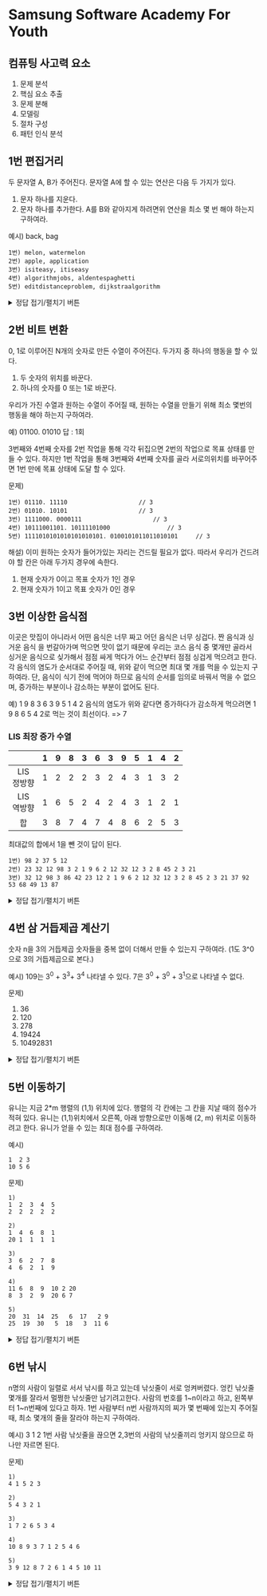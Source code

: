 # Samsung Software Academy For Youth

## 컴퓨팅 사고력 요소 
1. 문제 분석
2. 핵심 요소 추출
3. 문제 분해
4. 모델링
5. 절차 구성
6. 패턴 인식 분석

## 1번 편집거리
두 문자열 A, B가 주어진다. 문자열 A에 할 수 있는 연산은 다음 두 가지가 있다.
1. 문자 하나를 지운다.
2. 문자 하나를 추가한다.
A를 B와 같아지게 하려면위 연산을 최소 몇 번 해야 하는지 구하여라.

예시) back, bag

```
1번) melon, watermelon
2번) apple, application
3번) isiteasy, itiseasy
4번) algorithmjobs, aldentespaghetti
5번) editdistanceproblem, dijkstraalgorithm
```

<details>
<summary>정답 접기/펼치기 버튼</summary>
<div markdown="1">

최대 공통부분 수열 LCS 로 dp 풀이법 중 하나로 접근할 수 있다.

결국 LCS를 찾아서
1. A -> LCS -> B 로갈때
2. A -> LCS : 몇 개를 -
3. LCS -> B : 몇 개를 +
4. 이 두 합을 구하면 답이 된다.

Bottom-up
	
```java
import java.io.BufferedReader;
import java.io.InputStreamReader;
import java.io.IOException;
 
public class Main { 
	public static void main(String args[]) throws IOException {
		BufferedReader br = new BufferedReader(new InputStreamReader(System.in));
		String[] line = br.readLine().split(", ");
		for(int i=0; i<2; i++)
			System.out.println(line[i]);
		
		char[] str1 = line[0].toCharArray();
		char[] str2 = line[1].toCharArray();
		int[][] dp = new int[str1.length + 1][str2.length + 1];
		
		for(int i=1; i<= str1.length; i++) {
			for(int j=1; j<= str2.length; j++) {
				if(str1[i-1] == str2[j - 1]) {
					dp[i][j] = dp[i-1][j-1] + 1;
				}
				else {
					dp[i][j] = Math.max(dp[i-1][j], dp[i][j-1]);
				}
			}
		}
		System.out.println(dp[str1.length][str2.length]);
	}
}

```

				  
</div>
</details>

## 2번 비트 변환
0, 1로 이루어진 N개의 숫자로 만든 수열이 주어진다. 두가지 중 하나의 행동을 할 수 있다.
1. 두 숫자의 위치를 바꾼다.
2. 하나의 숫자를 0 또는 1로 바꾼다.

우리가 가진 수열과 원하는 수열이 주어질 때, 원하는 수열을 만들기 위해 최소 몇번의 행동을 해야 하는지 구하여라.

예) 
01100. 01010
답 : 1회

3번째와 4번째 숫자를 2번 작업을 통해 각각 뒤집으면 2번의 작업으로 목표 상태를 만들 수 있다. 하지만 1번 작업을 통해 3번째와 4번째 숫자를 골라 서로의위치를 바꾸어주면 1번 만에 목표 상태에 도달 할 수 있다.

문제)
```
1번) 01110. 11110					// 3
2번) 01010. 10101					// 3
3번) 1111000. 0000111					// 3
4번) 10111001101. 10111101000				// 3
5번) 1111010101010101010101. 0100101011011010101		// 3
```

해설)
이미 원하는 숫자가 들어가있는 자리는 건드릴 필요가 없다. 따라서 우리가 건드려야 할 칸은 아래 두가지 경우에 속한다.
1. 현재 숫자가 0이고 목표 숫자가 1인 경우
2. 현재 숫자가 1이고 목표 숫자가 0인 경우


## 3번 이상한 음식점
이곳은 맛집이 아니라서 어떤 음식은 너무 짜고 어던 음식은 너무 싱겁다. 짠 음식과 싱거운 음식 을 번갈아가며 먹으면 맛이 없기 때문에 우리는 코스 음식 중 몇개만 골라서 싱거운 음식으로 싲가해서 점점 싸게 먹다가 어느 순간부터 점점 싱겁게 먹으려고 한다. 각 음식의 염도가 순서대로 주어질 때, 위와 같이 먹으면 최대 몇 개를 먹을 수 있는지 구하여라.
단, 음식이 식기 전에 먹어야 하므로 음식의 순서를 임의로 바꿔서 먹을 수 없으며, 증가하는 부분이나 감소하는 부분이 없어도 된다.


예) 1 9 8 3 6 3 9 5 1 4 2
음식의 염도가 위와 같다면 증가하다가 감소하게 먹으려면 1 9 8 6 5 4 2로 먹는 것이 최선이다. => 7



### LIS 최장 증가 수열 

|| 1| 9| 8| 3| 6| 3| 9| 5| 1| 4| 2|
|:---:|---|---|---|---|---|---|---|---|---|---|---|
|LIS<br>정방향|1 |2 |2 |2 |3 |2 |4 |3 |1 |3 |2 |
|LIS<br>역방향|1 |6 |5 |2 |4 |2 |4 |3 |1 |2 |1 |
|합|3 |8 |7 |4 |7 |4 |8 |6 |2 |5 |3 |

최대값의 합에서 1을 뺀 것이 답이 된다.


```
1번) 98 2 37 5 12
2번) 23 32 12 98 3 2 1 9 6 2 12 32 12 3 2 8 45 2 3 21
3번) 32 12 98 3 86 42 23 12 2 1 9 6 2 12 32 12 3 2 8 45 2 3 21 37 92 53 68 49 13 87
```
<details>
<summary>정답 접기/펼치기 버튼</summary>
<div markdown="1">

#### 1번
|| 98| 2| 37| 5| 12| 
|:---:|---|---|---|---|---|
|LIS<br>정방향|1 |1|2 |2 |3 |
|LIS<br>역방향|3|1|2|1|1|
|합|4|2|4|3|4 |


</div>
</details>



## 4번 삼 거듭제곱 계산기

숫자 n을 3의 거듭제곱 숫자들을 중복 없이 더해서 만들 수 있는지 구하여라.
(1도 3^0으로 3의 거듭제곱으로 본다.)

예시)
109는 3<sup>0</sup> + 3<sup>3</sup>+ 3<sup>4</sup> 나타낼 수 있다.
7은 3<sup>0</sup> + 3<sup>0</sup> + 3<sup>1</sup>으로 나타낼 수 없다.


문제)
1. 36
2. 120
3. 278
4. 19424
5. 10492831

<details>
<summary>정답 접기/펼치기 버튼</summary>
<div markdown="1">

```python
def solution(n, q):
    rev_base = ''

    while n > 0:
        n, mod = divmod(n, q)
        rev_base += str(mod)

    return rev_base[::-1] 
    # 역순인 진수를 뒤집어 줘야 원래 변환 하고자하는 base가 출력


print(solution(36, 3))			// 1100	
print(solution(120, 3))			// 11110 		
print(solution(278, 3))			// 101022
print(solution(19424, 3))		// 222122102
print(solution(10492831, 3))		// 201202002110101
```

</div>
</details>



## 5번 이동하기
유니는 지금 2*m 행렬의 (1,1) 위치에 있다.
행렬의 각 칸에는 그 칸을 지날 때의 점수가 적혀 있다.
유니는 (1,1)위치에서 오른쪽, 아래 방향으로만 이동해 (2, m) 위치로 이동하려고 한다. 유니가 얻을 수 있는 최대 점수를 구하여라.

예시)
```
1  2 3
10 5 6

```
문제)
```
1)
1  2  3  4  5
2  2  2  2  2

2)
1  4  6  8  1
20 1  1  1  1

3)
3  6  2  7  8
4  6  2  1  9

4)
11 6  8  9  10 2 20
8  3  2  9  20 6 7

5)
20  31  14  25   6  17   2 9
25  19  30   5  18   3  11 6
```


<details>
<summary>정답 접기/펼치기 버튼</summary>
<div markdown="1">

```
17 25 35 77 143
```

</div>
</details>


## 6번 낚시
n명의 사람이 일렬로 서서 낚시를 하고 있는데 낚싯줄이 서로 엉켜버렸다. 엉킨 낚싯줄 몇개를 잘라서 멀쩡한 낚싯줄만 남기려고한다. 사람의 번호를 1~n이라고 하고, 왼쪽부터 1~n번째에 있다고 하자.
1번 사람부터 n번 사람까지의 찌가 몇 번째에 있는지 주어질 때, 최소 몇개의 줄을 잘라야 하는지 구하여라.
	
예시) 3 1 2
1번 사람 낚싯줄을 끊으면 2,3번의 사람의 낚싯줄끼리 엉키지 않으므로 하나만 자르면 된다.
	
문제)
```
1)
4 1 5 2 3

2)
5 4 3 2 1

3)
1 7 2 6 5 3 4

4)
10 8 9 3 7 1 2 5 4 6 

5)
3 9 12 8 7 2 6 1 4 5 10 11
```	
	
<details>
<summary>정답 접기/펼치기 버튼</summary>
<div markdown="1">

LIS 문제

### 1번
|| 4| 1| 5| 2| 3| 
|:---:|---|---|---|---|---|
|LIS|1|2|2 |2 |3 |
	
1. 전체 사람 - LIS = 정답
2. 5 - 3 = 2


### 2번
|| 5| 4| 3| 2| 1| 
|:---:|---|---|---|---|---|
|LIS|1|2|3 |4 |5 |
	
1. 전체 사람 - LIS = 정답
2. 5 - 3 = 2
### 3번
|| 1| 7| 2| 6| 5|  3| 4| 
|:---:|---|---|---|---|---|---|---|
|LIS|1|2|2 |3 |3 |3 |4 |
	
1. 전체 사람 - LIS = 정답
2. 7 - 4 = 3
### 4번
|| 10| 8| 9| 3| 7|  1| 2| 5|  4| 6| 
|:---:|---|---|---|---|---|---|---|---|---|---|
|LIS|1|1|2 |1 |2 |1 |2 |3|  3| 4| 
	
1. 전체 사람 - LIS = 정답
2. 10 - 4 = 6
### 5번
|| 3| 9| 12| 8| 7|  2| 6| 1|  4| 5| 10| 11| 
|:---:|---|---|---|---|---|---|---|---|---|---|---|---|
|LIS|1|2|3 |2 |3 |4 |4 |5|  4| 4|  4| 5|
	
1. 전체 사람 - LIS = 정답
2. 12 - 5 = 7
</div>
</details>


